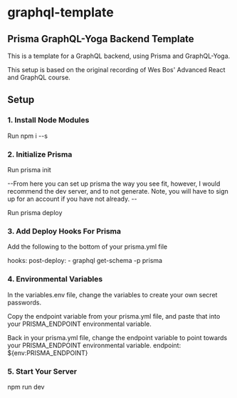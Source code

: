 # graphql-template

## Prisma GraphQL-Yoga Backend Template

This is a template for a GraphQL backend, using Prisma and GraphQL-Yoga.

This setup is based on the original recording of Wes Bos' Advanced React and GraphQL course.

## Setup

### 1. Install Node Modules

Run npm i --s

### 2. Initialize Prisma

Run prisma init

--From here you can set up prisma the way you see fit, however, I would recommend the dev server, and to not generate. Note, you will have to sign up for an account if you have not already. --

Run prisma deploy

### 3. Add Deploy Hooks For Prisma

Add the following to the bottom of your prisma.yml file

hooks:
post-deploy: - graphql get-schema -p prisma

### 4. Environmental Variables

In the variables.env file, change the variables to create your own secret passwords.

Copy the endpoint variable from your prisma.yml file, and paste that into your PRISMA_ENDPOINT environmental variable.

Back in your prisma.yml file, change the endpoint variable to point towards your PRISMA_ENDPOINT environmental variable.
endpoint: \${env:PRISMA_ENDPOINT}

### 5. Start Your Server

npm run dev
